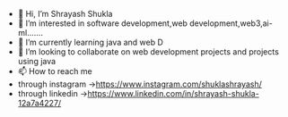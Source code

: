 - 👋 Hi, I’m Shrayash Shukla
- 👀 I’m interested in software development,web development,web3,ai-ml.......
- 🌱 I’m currently learning java and web D
- 💞️ I’m looking to collaborate on web development projects and projects using java
- 📫 How to reach me 
- through instagram ->https://www.instagram.com/shuklashrayash/
- through linkedin ->https://www.linkedin.com/in/shrayash-shukla-12a7a4227/

<!---
Ishu2412/Ishu2412 is a ✨ special ✨ repository because its `README.md` (this file) appears on your GitHub profile.
You can click the Preview link to take a look at your changes.
--->
